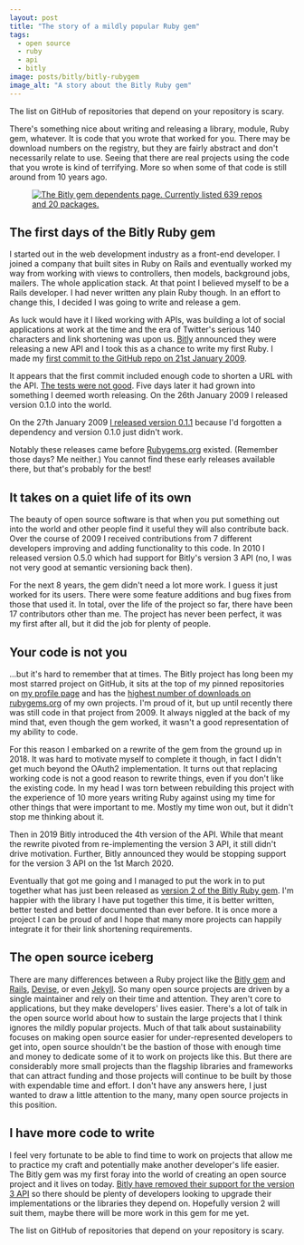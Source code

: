 ```yaml
---
layout: post
title: "The story of a mildly popular Ruby gem"
tags:
  - open source
  - ruby
  - api
  - bitly
image: posts/bitly/bitly-rubygem
image_alt: "A story about the Bitly Ruby gem"
---
```


The list on GitHub of repositories that depend on your repository is scary.

There's something nice about writing and releasing a library, module, Ruby gem, whatever. It is code that you wrote that worked for you. There may be download numbers on the registry, but they are fairly abstract and don't necessarily relate to use. Seeing that there are real projects using the code that you wrote is kind of terrifying. More so when some of that code is still around from 10 years ago.

<figure class="post-image post-image-left">
  <a href="https://github.com/philnash/bitly/network/dependents?package_id=UGFja2FnZS05OTI5">
    <picture>
      <source type="image/webp" srcset="{% asset posts/bitly/dependents @path %}.webp">
      <img src="{% asset posts/bitly/dependents @path %}" alt="The Bitly gem dependents page. Currently listed 639 repos and 20 packages.">
    </picture>
  </a>
</figure>

## The first days of the Bitly Ruby gem

I started out in the web development industry as a front-end developer. I joined a company that built sites in Ruby on Rails and eventually worked my way from working with views to controllers, then models, background jobs, mailers. The whole application stack. At that point I believed myself to be a Rails developer. I had never written any plain Ruby though. In an effort to change this, I decided I was going to write and release a gem.

As luck would have it I liked working with APIs, was building a lot of social applications at work at the time and the era of Twitter's serious 140 characters and link shortening was upon us. [Bitly](https://bitly.com/) announced they were releasing a new API and I took this as a chance to write my first Ruby. I made my [first commit to the GitHub repo on 21st January 2009](https://github.com/philnash/bitly/commit/8e8acfb2b45549f0baa879d4d6f214b5d928a314).

It appears that the first commit included enough code to shorten a URL with the API. [The tests were not good](https://github.com/philnash/bitly/commit/8e8acfb2b45549f0baa879d4d6f214b5d928a314#diff-0b3b8751a9471d9c3210979572e0bf28). Five days later it had grown into something I deemed worth releasing. On the 26th January 2009 I released version 0.1.0 into the world.

On the 27th January 2009 [I released version 0.1.1](https://github.com/philnash/bitly/commit/d8464c54d05cb352955fa00cad8a1800d736da93) because I'd forgotten a dependency and version 0.1.0 just didn't work.

Notably these releases came before [Rubygems.org](https://rubygems.org/) existed. (Remember those days? Me neither.) You cannot find these early releases available there, but that's probably for the best!

## It takes on a quiet life of its own

The beauty of open source software is that when you put something out into the world and other people find it useful they will also contribute back. Over the course of 2009 I received contributions from 7 different developers improving and adding functionality to this code. In 2010 I released version 0.5.0 which had support for Bitly's version 3 API (no, I was not very good at semantic versioning back then).

For the next 8 years, the gem didn't need a lot more work. I guess it just worked for its users. There were some feature additions and bug fixes from those that used it. In total, over the life of the project so far, there have been 17 contributors other than me. The project has never been perfect, it was my first after all, but it did the job for plenty of people.

## Your code is not you

...but it's hard to remember that at times. The Bitly project has long been my most starred project on GitHub, it sits at the top of my pinned repositories on [my profile page](https://github.com/philnash/) and has the [highest number of downloads on rubygems.org](https://rubygems.org/profiles/philnash) of my own projects. I'm proud of it, but up until recently there was still code in that project from 2009. It always niggled at the back of my mind that, even though the gem worked, it wasn't a good representation of my ability to code.

For this reason I embarked on a rewrite of the gem from the ground up in 2018. It was hard to motivate myself to complete it though, in fact I didn't get much beyond the OAuth2 implementation. It turns out that replacing working code is not a good reason to rewrite things, even if you don't like the existing code. In my head I was torn between rebuilding this project with the experience of 10 more years writing Ruby against using my time for other things that were important to me. Mostly my time won out, but it didn't stop me thinking about it.

Then in 2019 Bitly introduced the 4th version of the API. While that meant the rewrite pivoted from re-implementing the version 3 API, it still didn't drive motivation. Further, Bitly announced they would be stopping support for the version 3 API on the 1st March 2020.

Eventually that got me going and I managed to put the work in to put together what has just been released as [version 2 of the Bitly Ruby gem](https://rubygems.org/gems/bitly/versions/2.0.0). I'm happier with the library I have put together this time, it is better written, better tested and better documented than ever before. It is once more a project I can be proud of and I hope that many more projects can happily integrate it for their link shortening requirements.

## The open source iceberg

There are many differences between a Ruby project like the [Bitly gem](https://rubygems.org/gems/bitly) and [Rails](https://rubygems.org/gems/rails), [Devise](https://rubygems.org/gems/devise), or even [Jekyll](https://rubygems.org/gems/jekyll). So many open source projects are driven by a single maintainer and rely on their time and attention. They aren't core to applications, but they make developers' lives easier. There's a lot of talk in the open source world about how to sustain the large projects that I think ignores the mildly popular projects. Much of that talk about sustainability focuses on making open source easier for under-represented developers to get into, open source shouldn't be the bastion of those with enough time and money to dedicate some of it to work on projects like this. But there are considerably more small projects than the flagship libraries and frameworks that can attract funding and those projects will continue to be built by those with expendable time and effort. I don't have any answers here, I just wanted to draw a little attention to the many, many open source projects in this position.

## I have more code to write

I feel very fortunate to be able to find time to work on projects that allow me to practice my craft and potentially make another developer's life easier. The Bitly gem was my first foray into the world of creating an open source project and it lives on today. [Bitly have removed their support for the version 3 API](https://support.bitly.com/hc/en-us/articles/360004395631-Migrating-from-v3-to-v4-of-the-Bitly-API) so there should be plenty of developers looking to upgrade their implementations or the libraries they depend on. Hopefully version 2 will suit them, maybe there will be more work in this gem for me yet.

The list on GitHub of repositories that depend on your repository is scary.